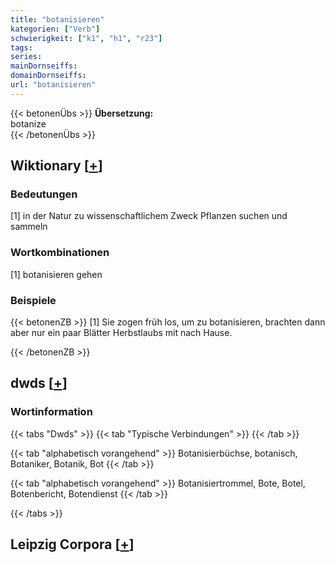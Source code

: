 ```yaml
---
title: "botanisieren"
kategorien: ["Verb"]
schwierigkeit: ["k1", "h1", "r23"]
tags:
series:
mainDornseiffs:
domainDornseiffs:
url: "botanisieren"
---
```


{{< betonenÜbs >}}
**Übersetzung:**  
botanize  
{{< /betonenÜbs >}}

## Wiktionary [[+](https://de.wiktionary.org/wiki/botanisieren)]

### Bedeutungen
[1] in der Natur zu wissenschaftlichem Zweck Pflanzen suchen und sammeln  

### Wortkombinationen
[1] botanisieren gehen  

### Beispiele
{{< betonenZB >}}
[1] Sie zogen früh los, um zu botanisieren, brachten dann aber nur ein paar Blätter Herbstlaubs mit nach Hause.  

{{< /betonenZB >}}


## dwds [[+](https://www.dwds.de/wb/botanisieren)]

### Wortinformation
{{< tabs "Dwds" >}}
{{< tab "Typische Verbindungen" >}}
{{< /tab >}}

{{< tab "alphabetisch vorangehend" >}}
Botanisierbüchse, botanisch, Botaniker, Botanik, Bot
{{< /tab >}}

{{< tab "alphabetisch vorangehend" >}}
Botanisiertrommel, Bote, Botel, Botenbericht, Botendienst
{{< /tab >}}

{{< /tabs >}}

## Leipzig Corpora [[+](https://corpora.uni-leipzig.de/en/res?word=botanisieren&corpusId=deu_newscrawl-public_2018)]

